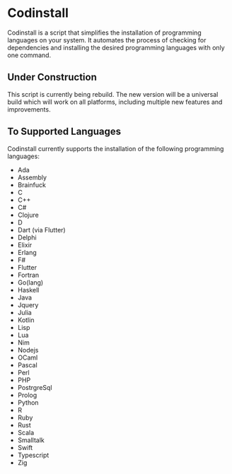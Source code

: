 # Codinstall

Codinstall is a script that simplifies the installation of programming languages on your system. It automates the process of checking for dependencies and installing the desired programming languages with only one command.

## Under Construction

This script is currently being rebuild. The new version will be a universal build which will work on all platforms, including multiple new features and improvements.

## To Supported Languages

Codinstall currently supports the installation of the following programming languages:

- Ada
- Assembly
- Brainfuck
- C
- C++
- C#
- Clojure
- D
- Dart (via Flutter)
- Delphi
- Elixir
- Erlang
- F#
- Flutter
- Fortran
- Go(lang)
- Haskell
- Java
- Jquery
- Julia
- Kotlin
- Lisp
- Lua
- Nim
- Nodejs
- OCaml
- Pascal
- Perl
- PHP
- PostrgreSql
- Prolog
- Python
- R
- Ruby
- Rust
- Scala
- Smalltalk
- Swift
- Typescript
- Zig
